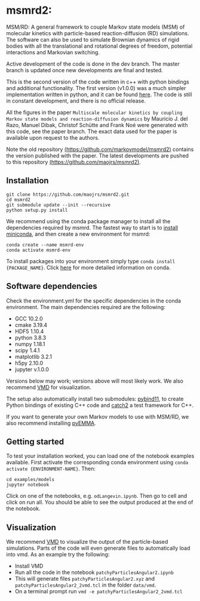 # msmrd2:
MSM/RD: A general framework to couple Markov state models (MSM) of molecular kinetics with particle-based reaction-diffusion (RD) simulations. The software can also be used to simulate Brownian dynamics of rigid bodies with all the translational and rotational degrees of freedom, potential interactions and Markovian switching. 

Active development of the code is done in the dev branch. The master branch is updated once new developments are final and tested.

This is the second version of the code written in c++ with python bindings and additional functionality. The first version (v1.0.0) was a much simpler implementation written in python, and it can be found [here](https://github.com/markovmodel/msmrd). The code is still in constant development, and there is no official release.

All the figures in the paper ``Multiscale molecular kinetics by coupling Markov state models and reaction-diffusion dynamics`` by Mauricio J. del Razo, Manuel Dibak, Christof Schütte and Frank Noé were generated with this code, see the paper branch. The exact data used for the paper is available upon request to the authors.

Note the old repository [(https://github.com/markovmodel/msmrd2)](https://github.com/markovmodel/msmrd2) contains the version published with the paper. The latest developments are pushed to this repository [(https://github.com/maojrs/msmrd2)](https://github.com/maojrs/msmrd2).

## Installation
```
git clone https://github.com/maojrs/msmrd2.git
cd msmrd2
git submodule update --init --recursive
python setup.py install

```
We recommend using the conda package manager to install all the dependencies required by msmrd. The fastest way to start is to [install miniconda](https://conda.io/projects/conda/en/latest/user-guide/install/index.html), and then create a new environment for msmrd:

```
conda create --name msmrd-env
conda activate msmrd-env 
```

To install packages into your environment simply type `conda install {PACKAGE_NAME}`. Click [here](https://conda.io/projects/conda/en/latest/index.html) for more detailed information on conda. 

## Software dependencies 
Check the environment.yml for the specific dependencies in the conda environment. The main dependencies required are the following:
- GCC 10.2.0
- cmake 3.19.4
- HDF5 1.10.4
- python 3.8.3
- numpy 1.18.1
- scipy 1.4.1
- matplotlib 3.2.1
- h5py 2.10.0
- jupyter v.1.0.0

Versions below may work; versions above will most likely work. We also recommend [VMD](http://www.ks.uiuc.edu/Research/vmd/) for visualization. 

The setup also automatically install two submodules: [pybind11](https://github.com/pybind/pybind11), to create Python bindings of existing C++ code and [catch2](https://github.com/catchorg/Catch2/tree/v2.x) a test framework for C++.

If you want to generate your own Markov models to use with MSM/RD, we also recommend installing [pyEMMA](http://emma-project.org/latest/).


## Getting started
To test your installation worked, you can load one of the notebook examples available. First activate the corresponding conda environment using `conda activate {ENVIRONMENT-NAME}`. Then:
```
cd examples/models
jupyter notebook
```
Click on one of the notebooks, e.g. `odLangevin.ipynb`. Then go to cell and click on run all. You should be able to see the output produced at the end of the notebook.

## Visualization
We recommend [VMD](http://www.ks.uiuc.edu/Research/vmd/) to visualize the output of the particle-based simulations. Parts of the code will even generate files to automatically load into vmd. As an example try the following:
- Install VMD
- Run all the code in the notebook `patchyParticlesAngular2.ipynb`
- This will generate files `patchyParticlesAngular2.xyz`  and `patchyParticlesAngular2_2vmd.tcl` in the folder `data/vmd`.
- On a terminal prompt run `vmd -e patchyParticlesAngular2_2vmd.tcl`

